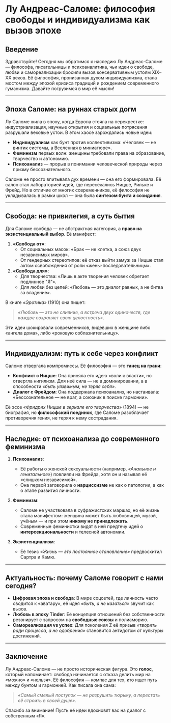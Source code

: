 # **Лу Андреас-Саломе: философия свободы и индивидуализма как вызов эпохе**

## **Введение**  
Здравствуйте! Сегодня мы обратимся к наследию Лу Андреас-Саломе — философа, писательницы и психоаналитика, чьи идеи о свободе, любви и самореализации бросили вызов консервативным устоям XIX–XX веков. Её философия, пронизанная духом индивидуализма, стала мостом между эпохой кризиса традиций и рождением современного гуманизма. Давайте погрузимся в мир её мысли!

---

## **Эпоха Саломе: на руинах старых догм**  
Лу Саломе жила в эпоху, когда Европа стояла на перекрестке: индустриализация, научные открытия и социальные потрясения разрушали вековые устои. В этом хаосе зарождались новые идеи:  
- **Индивидуализм** как бунт против коллективизма: «Человек — не винтик системы, а Вселенная в миниатюре».  
- **Феминизм** первых волн: женщины требовали права на образование, творчество и автономию.  
- **Психоанализ** — прорыв в понимании человеческой природы через призму бессознательного.  

Саломе не просто впитывала дух времени — она его формировала. Её салон стал лабораторией идей, где пересекались Ницше, Рильке и Фрейд. Но в отличие от многих современников, её философия не укладывалась в рамки школ — она была **синтезом бунта и созидания**.

---

## **Свобода: не привилегия, а суть бытия**  
Для Саломе свобода — не абстрактная категория, а **право на экзистенциальный выбор**. Её манифест:  
1. **«Свобода от»**:  
   - От социальных масок: «Брак — не клетка, а союз двух независимых миров».  
   - От гендерных стереотипов: её отказ выйти замуж за Ницше стал актом освобождения от роли «жены-последовательницы».  
2. **«Свобода для»**:  
   - Для творчества: «Лишь в акте творения человек обретает подлинное "Я"».  
   - Для любви без цепей: «Любовь — это диалог равных, а не битва за владение».  

В книге *«Эротика»* (1910) она пишет:  
> *«Любовь — это не слияние, а встреча двух одиночеств, где каждое сохраняет свою целостность»*.  

Эти идеи шокировали современников, видевших в женщине либо «ангела дома», либо «роковую соблазнительницу».

---

## **Индивидуализм: путь к себе через конфликт**  
Саломе отвергала компромиссы. Её философия — это **танец на грани**:  
- **Конфликт с Ницше**: Она приняла его идею «воли к власти», но отвергла нигилизм. Для неё сила — не в доминировании, а в способности *«быть уязвимым, не теряя себя»*.  
- **Диалог с Фрейдом**: Она поддержала психоанализ, но настаивала: «Бессознательное — не враг, а союзник в поиске гармонии».  

Её эссе *«Фридрих Ницше в зеркале его творчества»* (1894) — не биография, но **философский поединок**, где Саломе разоблачает противоречия гения, не теряя к нему сострадания.

---

## **Наследие: от психоанализа до современного феминизма**  
1. **Психоанализ**:  
   - Её работы о женской сексуальности (например, *«Анальное и генитальное»*) повлияли на Фрейда, хотя он и называл её «слишком независимой».  
   - Она первой заговорила о **нарциссизме** не как о патологии, а как о этапе развития личности.  

2. **Феминизм**:  
   - Саломе не участвовала в суфражистских маршах, но её жизнь стала манифестом: женщина может быть любовницей, музой, учёным — и при этом **никому не принадлежать**.  
   - Современные феминистки видят в ней предтечу идей о **интерсекциональности** и телесной автономии.  

3. **Экзистенциализм**:  
   - Её тезис *«Жизнь — это постоянное становление»* предвосхитил Сартра и Камю.  

---

## **Актуальность: почему Саломе говорит с нами сегодня?**  
- **Цифровая эпоха и свобода**: В мире соцсетей, где личность часто сводится к «аватару», её идея *«быть, а не казаться»* звучит как вызов.  
- **Любовь в эпоху Tinder**: Её концепция отношений без собственности резонирует с запросом на **свободные союзы** и полиаморию.  
- **Самореализация vs успех**: Для поколения Z её призыв *«творить ради процесса, а не одобрения»* становится антидотом от культуры достижений.  

---

## **Заключение**  
Лу Андреас-Саломе — не просто историческая фигура. Это **голос**, который напоминает: свобода начинается с отказа делить мир на «можно» и «нельзя». Её философия — компас для тех, кто ищет путь между бунтом и гармонией. Как писала она сама:  
> *«Самый смелый поступок — не разрушить тюрьму, а перестать её строить в своей душе»*.  

Спасибо за внимание! Пусть её идеи вдохновят вас на диалог с собственным «Я».